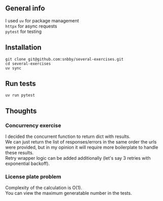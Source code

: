 ## General info
I used `uv` for package management  
`httpx` for async requests  
`pytest` for testing 


## Installation
```
git clone git@github.com:snbby/several-exercises.git
cd several-exercises
uv sync
```

## Run tests
```
uv run pytest
```

## Thoughts
### Concurrency exercise
I decided the concurrent function to return dict with results.  
We can just return the list of responses/errors in the same order the urls were provided, but in my opinion it will require more boilerplate to handle these results.  
Retry wrapper logic can be added additionally (let's say 3 retries with exponential backoff).  


### License plate problem
Complexity of the calculation is O(1).  
You can view the maximum generatable number in the tests.